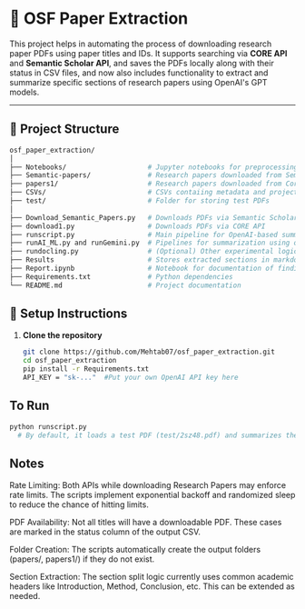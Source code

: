 # 📝 OSF Paper Extraction

This project helps in automating the process of downloading research paper PDFs using paper titles and IDs. It supports searching via **CORE API** and **Semantic Scholar API**, and saves the PDFs locally along with their status in CSV files, and now also includes functionality to extract and summarize specific sections of research papers using OpenAI's GPT models.

---

## 📁 Project Structure
```bash
osf_paper_extraction/
│
├── Notebooks/                    # Jupyter notebooks for preprocessing datasets
├── Semantic-papers/              # Research papers downloaded from Semantic-Scholar
├── papers1/                      # Research papers downloaded from Core-API and other resources
├── CSVs/                         # CSVs contaiing metadata and project IDs with status.
├── test/                         # Folder for storing test PDFs
│
├── Download_Semantic_Papers.py   # Downloads PDFs via Semantic Scholar API
├── download1.py                  # Downloads PDFs via CORE API
├── runscript.py                  # Main pipeline for OpenAI-based summarization
├── runAI_ML.py and runGemini.py  # Pipelines for summarization using other free API resources.
├── rundocling.py                 # (Optional) Other experimental logic
├── Results                       # Stores extracted sections in markdown format
├── Report.ipynb                  # Notebook for documentation of findings in the process.
├── Requirements.txt              # Python dependencies
└── README.md                     # Project documentation
```

## 🔧 Setup Instructions

1. **Clone the repository**  
   ```bash
   git clone https://github.com/Mehtab07/osf_paper_extraction.git
   cd osf_paper_extraction
   pip install -r Requirements.txt
   API_KEY = "sk-..."  #Put your own OpenAI API key here

## To Run
  ```bash
  python runscript.py
    # By default, it loads a test PDF (test/2sz48.pdf) and summarizes the "Results" section, it can be edited to any section or full paper
  ```
    
## Notes  
Rate Limiting: Both APIs while downloading Research Papers may enforce rate limits. The scripts implement exponential backoff and randomized sleep to reduce the chance of hitting limits.

PDF Availability: Not all titles will have a downloadable PDF. These cases are marked in the status column of the output CSV.

Folder Creation: The scripts automatically create the output folders (papers/, papers1/) if they do not exist.

Section Extraction: The section split logic currently uses common academic headers like Introduction, Method, Conclusion, etc. This can be extended as needed.